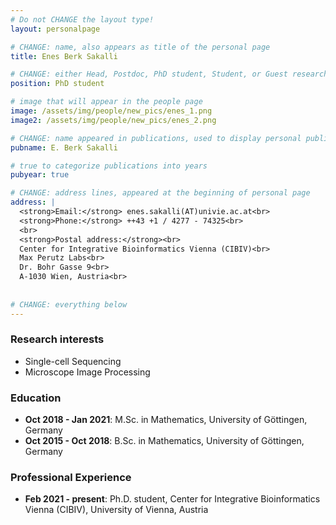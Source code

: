 ```yaml
---
# Do not CHANGE the layout type!
layout: personalpage

# CHANGE: name, also appears as title of the personal page
title: Enes Berk Sakalli

# CHANGE: either Head, Postdoc, PhD student, Student, or Guest researcher
position: PhD student

# image that will appear in the people page
image: /assets/img/people/new_pics/enes_1.png
image2: /assets/img/people/new_pics/enes_2.png

# CHANGE: name appeared in publications, used to display personal publications
pubname: E. Berk Sakalli

# true to categorize publications into years
pubyear: true

# CHANGE: address lines, appeared at the beginning of personal page
address: |
  <strong>Email:</strong> enes.sakalli(AT)univie.ac.at<br>
  <strong>Phone:</strong> ++43 +1 / 4277 - 74325<br>
  <br>
  <strong>Postal address:</strong><br>
  Center for Integrative Bioinformatics Vienna (CIBIV)<br>
  Max Perutz Labs<br>
  Dr. Bohr Gasse 9<br>
  A-1030 Wien, Austria<br>
  
  
# CHANGE: everything below
---
```

### Research interests
<div class="hline"></div>

* Single-cell Sequencing
* Microscope Image Processing

### Education
<div class="hline"></div>

* __Oct 2018 - Jan 2021__: M.Sc. in Mathematics, University of Göttingen, Germany
* __Oct 2015 - Oct 2018__: B.Sc. in Mathematics, University of Göttingen, Germany


### Professional Experience
<div class="hline"></div>

* __Feb 2021 - present__: Ph.D. student, Center for Integrative Bioinformatics Vienna (CIBIV), University of Vienna, Austria
